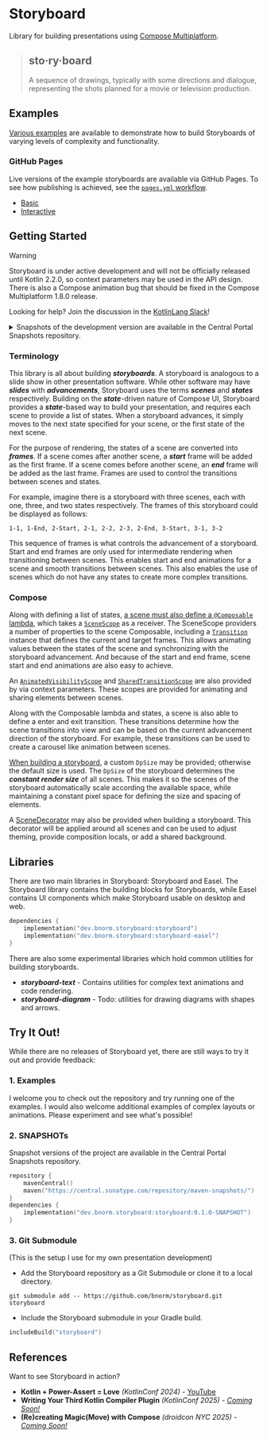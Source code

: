 # Storyboard

Library for building presentations using [Compose Multiplatform][compose].

> ## sto·ry·board
> 
> A sequence of drawings, typically with some directions and dialogue, 
> representing the shots planned for a movie or television production.

## Examples

[Various examples](examples) are available to demonstrate how to build Storyboards of
varying levels of complexity and functionality.

### GitHub Pages

Live versions of the example storyboards are available via GitHub Pages.
To see how publishing is achieved, see the [`pages.yml` workflow](.github/workflows/pages.yml).

* [Basic](https://bnorm.github.io/storyboard/examples/basic)
* [Interactive](https://bnorm.github.io/storyboard/examples/interactive)

## Getting Started

> [!WARNING]
> Storyboard is under active development and will not be officially released until Kotlin 2.2.0,
> so context parameters may be used in the API design.
> There is also a Compose animation bug that should be fixed in the Compose Multiplatform 1.8.0 release.

Looking for help? Join the discussion in the [KotlinLang Slack](https://kotlinlang.slack.com/archives/C08R5V4EHDH)!

<details>
<summary>Snapshots of the development version are available in the Central Portal Snapshots repository.</summary>
<p>

```kotlin
repository {
    mavenCentral()
    maven("https://central.sonatype.com/repository/maven-snapshots/")
}
dependencies {
    implementation("dev.bnorm.storyboard:storyboard:0.1.0-SNAPSHOT")
}
```

Snapshot documentation is available at [bnorm.github.io/storyboard/docs/api/latest/](https://bnorm.github.io/storyboard/docs/api/latest/).

</p>
</details>

### Terminology

This library is all about building _**storyboards**_.
A storyboard is analogous to a slide show in other presentation software.
While other software may have _**slides**_ with _**advancements**_,
Storyboard uses the terms _**scenes**_ and _**states**_ respectively.
Building on the _**state**_-driven nature of Compose UI,
Storyboard provides a _**state**_-based way to build your presentation,
and requires each scene to provide a list of states.
When a storyboard advances, it simply moves to the next state specified for your scene,
or the first state of the next scene.

For the purpose of rendering, the states of a scene are converted into _**frames**_.
If a scene comes after another scene, a _**start**_ frame will be added as the first frame.
If a scene comes before another scene, an _**end**_ frame will be added as the last frame.
Frames are used to control the transitions between scenes and states.

For example, imagine there is a storyboard with three scenes, each with one, three, and two states respectively.
The frames of this storyboard could be displayed as follows:

```text
1-1, 1-End, 2-Start, 2-1, 2-2, 2-3, 2-End, 3-Start, 3-1, 3-2
```

This sequence of frames is what controls the advancement of a storyboard.
Start and end frames are only used for intermediate rendering when transitioning between scenes.
This enables start and end animations for a scene and smooth transitions between scenes.
This also enables the use of scenes which do not have any states to create more complex transitions.

### Compose

Along with defining a list of states, [a scene must also define a `@Composable` lambda][StoryboardBuilder],
which takes a [`SceneScope`][SceneScope] as a receiver.
The SceneScope providers a number of properties to the scene Composable,
including a [`Transition`][Transition] instance that defines the current and target frames.
This allows animating values between the states of the scene and synchronizing with the storyboard advancement.
And because of the start and end frame, scene start and end animations are also easy to achieve.

An [`AnimatedVisibilityScope`][AnimatedVisibilityScope] and [`SharedTransitionScope`][SharedTransitionScope] are also
provided by via context parameters.
These scopes are provided for animating and sharing elements between scenes.

Along with the Composable lambda and states, a scene is also able to define a enter and exit transition.
These transitions determine how the scene transitions into view
and can be based on the current advancement direction of the storyboard.
For example, these transitions can be used to create a carousel like animation between scenes.

[When building a storyboard][Storyboard], a custom `DpSize` may be provided; otherwise the default size is used.
The `DpSize` of the storyboard determines the _**constant render size**_ of all scenes.
This makes it so the scenes of the storyboard automatically scale according the available space,
while maintaining a constant pixel space for defining the size and spacing of elements.

A [SceneDecorator][SceneDecorator] may also be provided when building a storyboard.
This decorator will be applied around all scenes
and can be used to adjust theming, provide composition locals, or add a shared background.

## Libraries

There are two main libraries in Storyboard: Storyboard and Easel.
The Storyboard library contains the building blocks for Storyboards,
while Easel contains UI components which make Storyboard usable on desktop and web.

```kotlin
dependencies {
    implementation("dev.bnorm.storyboard:storyboard")
    implementation("dev.bnorm.storyboard:storyboard-easel")
}
```

There are also some experimental libraries which hold common utilities for building storyboards.

* _**storyboard-text**_ - Contains utilities for complex text animations and code rendering.
* _**storyboard-diagram**_ - Todo: utilities for drawing diagrams with shapes and arrows.

## Try It Out!

While there are no releases of Storyboard yet,
there are still ways to try it out and provide feedback:

### 1. Examples

I welcome you to check out the repository and try running one of the examples.
I would also welcome additional examples of complex layouts or animations.
Please experiment and see what's possible!


### 2. SNAPSHOTs

Snapshot versions of the project are available in the Central Portal Snapshots repository.

```kotlin
repository {
    mavenCentral()
    maven("https://central.sonatype.com/repository/maven-snapshots/")
}
dependencies {
    implementation("dev.bnorm.storyboard:storyboard:0.1.0-SNAPSHOT")
}
```

### 3. Git Submodule

(This is the setup I use for my own presentation development)

* Add the Storyboard repository as a Git Submodule or clone it to a local directory.

```
git submodule add -- https://github.com/bnorm/storyboard.git storyboard
```

* Include the Storyboard submodule in your Gradle build.

```kotlin
includeBuild("storyboard")
```

## References

Want to see Storyboard in action?

* **Kotlin + Power-Assert = Love** _(KotlinConf 2024)_ - [YouTube](https://www.youtube.com/watch?v=N8u-6d0iCiE)
* **Writing Your Third Kotlin Compiler Plugin** _(KotlinConf 2025)_ - [_Coming Soon!_](https://kotlinconf.com/schedule/?session=9df8d3fd-5dc8-5d72-a362-c83079285174)
* **(Re)creating Magic(Move) with Compose** _(droidcon NYC 2025)_ - [_Coming Soon!_](https://nyc.droidcon.com/brian-norman/)

[//]: # (Storyboard Links)

[SceneScope]: /storyboard/src/commonMain/kotlin/dev/bnorm/storyboard/SceneScope.kt
[SceneDecorator]: /storyboard/src/commonMain/kotlin/dev/bnorm/storyboard/SceneDecorator.kt
[Storyboard]: storyboard/src/commonMain/kotlin/dev/bnorm/storyboard/Storyboard.kt
[StoryboardBuilder]: storyboard/src/commonMain/kotlin/dev/bnorm/storyboard/StoryboardBuilder.kt

[//]: # (Compose Links)

[compose]: https://www.jetbrains.com/lp/compose-multiplatform

[AnimatedVisibilityScope]: https://developer.android.com/reference/kotlin/androidx/compose/animation/AnimatedVisibilityScope
[SharedTransitionScope]: https://developer.android.com/reference/kotlin/androidx/compose/animation/SharedTransitionScope
[Transition]: https://developer.android.com/reference/kotlin/androidx/compose/animation/core/Transition
